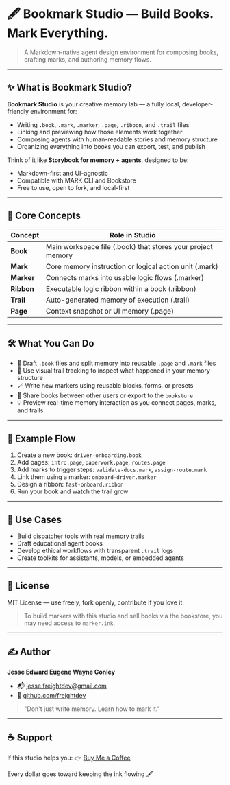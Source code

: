 # 🖋️ Bookmark Studio — Build Books. Mark Everything.

> A Markdown-native agent design environment for composing books, crafting marks, and authoring memory flows.

---

## ✨ What is Bookmark Studio?

**Bookmark Studio** is your creative memory lab — a fully local, developer-friendly environment for:

* Writing `.book`, `.mark`, `.marker`, `.page`, `.ribbon`, and `.trail` files
* Linking and previewing how those elements work together
* Composing agents with human-readable stories and memory structure
* Organizing everything into books you can export, test, and publish

Think of it like **Storybook for memory + agents**, designed to be:

* Markdown-first and UI-agnostic
* Compatible with MARK CLI and Bookstore
* Free to use, open to fork, and local-first

---

## 📘 Core Concepts

| Concept    | Role in Studio                                              |
| ---------- | ----------------------------------------------------------- |
| **Book**   | Main workspace file (.book) that stores your project memory |
| **Mark**   | Core memory instruction or logical action unit (.mark)      |
| **Marker** | Connects marks into usable logic flows (.marker)            |
| **Ribbon** | Executable logic ribbon within a book (.ribbon)             |
| **Trail**  | Auto-generated memory of execution (.trail)                 |
| **Page**   | Context snapshot or UI memory (.page)                       |

---

## 🛠️ What You Can Do

* 📖 Draft `.book` files and split memory into reusable `.page` and `.mark` files
* 🧠 Use visual trail tracking to inspect what happened in your memory structure
* 🪄 Write new markers using reusable blocks, forms, or presets
* 🔄 Share books between other users or export to the `bookstore`
* 💡 Preview real-time memory interaction as you connect pages, marks, and trails

---

## 🧪 Example Flow

1. Create a new book: `driver-onboarding.book`
2. Add pages: `intro.page`, `paperwork.page`, `routes.page`
3. Add marks to trigger steps: `validate-docs.mark`, `assign-route.mark`
4. Link them using a marker: `onboard-driver.marker`
5. Design a ribbon: `fast-onboard.ribbon`
6. Run your book and watch the trail grow

---

## 💼 Use Cases

* Build dispatcher tools with real memory trails
* Draft educational agent books
* Develop ethical workflows with transparent `.trail` logs
* Create toolkits for assistants, models, or embedded agents

---

## 📜 License

MIT License — use freely, fork openly, contribute if you love it.

> To build markers with this studio and sell books via the bookstore, you may need access to `marker.ink`.

---

## ✍️ Author

**Jesse Edward Eugene Wayne Conley**

* 📬 [jesse.freightdev@gmail.com](mailto:jesse.freightdev@gmail.com)
* 🔗 [github.com/freightdev](https://github.com/freightdev)

> "Don't just write memory. Learn how to mark it."

---

## ☕️ Support

If this studio helps you:
👉 [Buy Me a Coffee](https://coff.ee/freightdev)

Every dollar goes toward keeping the ink flowing 🖋️
